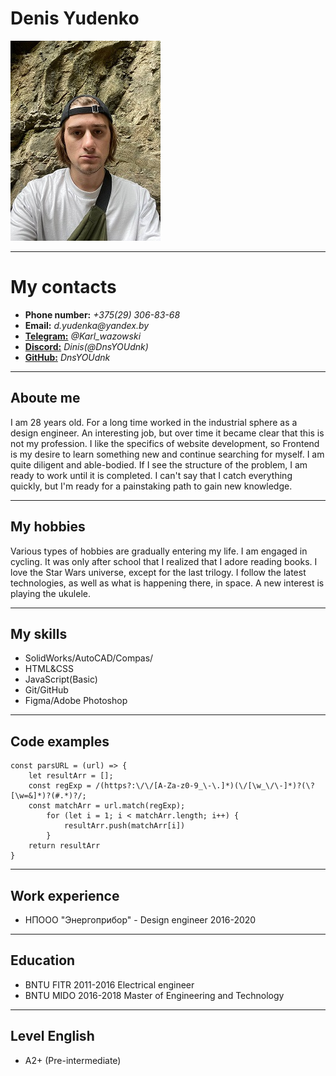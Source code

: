 # Denis Yudenko 
![My foto](images/photo_.jpg)

****
# My contacts
* **Phone number:** _+375(29) 306-83-68_
* **Email:** _d.yudenka@yandex.by_ 
* [**Telegram:**](https://t.me/Karl_wazowski) _@Karl_wazowski_
* [**Discord:**](https://discord.gg) _Dinis(@DnsYOUdnk)_
* [**GitHub:**](https://github.com/DnsYOUdnk) _DnsYOUdnk_

****
## Aboute me
  I am 28 years old. For a long time  worked in the industrial sphere as a design engineer. An interesting job, but over time it became clear that this is not my profession. I like the specifics of website development, so Frontend is my desire to learn something new and continue searching for myself. I am quite diligent and able-bodied. If I see the structure of the problem, I am ready to work until it is completed. I can't say that I catch everything quickly, but I'm ready for a painstaking path to gain new knowledge.  

****
## My hobbies
  Various types of hobbies are gradually entering my life. I am engaged in cycling. It was only after school that I realized that I adore reading books. I love the Star Wars universe, except for the last trilogy. I follow the latest technologies, as well as what is happening there, in space. A new interest is playing the ukulele.  

****
## My skills
* SolidWorks/AutoCAD/Compas/
* HTML&CSS
* JavaScript(Basic)
* Git/GitHub
* Figma/Adobe Photoshop

****
## Code examples
```
const parsURL = (url) => {
    let resultArr = [];
    const regExp = /(https?:\/\/[A-Za-z0-9_\-\.]*)(\/[\w_\/\-]*)?(\?[\w=&]*)?(#.*)?/;
    const matchArr = url.match(regExp);
        for (let i = 1; i < matchArr.length; i++) {
            resultArr.push(matchArr[i])
        }
    return resultArr
}
```
****
## Work experience
 * НПООО "Энергоприбор" - Design engineer 2016-2020

****
## Education
* BNTU FITR 2011-2016 Electrical engineer
* BNTU MIDO 2016-2018 Master of Engineering and Technology

****
## Level English
 * A2+ (Pre-intermediate)